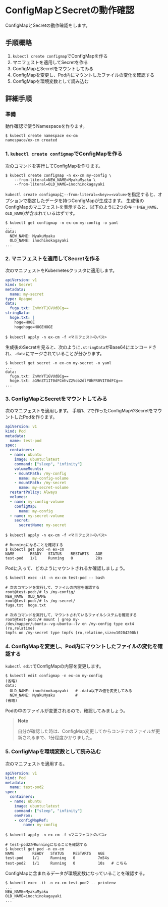 # ConfigMapとSecretの動作確認

ConfigMapとSecretの動作確認をします。

## 手順概略

1. `kubectl create configmap`でConfigMapを作る
2. マニフェストを適用してSecretを作る
3. ConfigMapとSecretをマウントしてみる
4. ConfigMapを変更し、Pod内にマウントしたファイルの変化を確認する
5. ConfigMapを環境変数として読み込む

## 詳細手順

### 準備

動作確認で使うNamespaceを作ります。

```console
$ kubectl create namespace ex-cm
namespace/ex-cm created
```

### 1. `kubectl create configmap`でConfigMapを作る

次のコマンドを実行してConfigMapを作ります。

```console
$ kubectl create configmap -n ex-cm my-config \
    --from-literal=NEW_NAME=MyakuMyaku \
    --from-literal=OLD_NAME=inochinokagayaki
```

`kubectl create configmap`に`--from-literal=<key>=<value>`を指定すると、オプションで指定したデータを持つConfigMapが生成さます。
生成後のConfigMapのマニフェストを表示すると、以下のように2つのキー(`NEW_NAME`、`OLD_NAME`)が含まれているはずです。

```console
$ kubectl get configmap -n ex-cm my-config -o yaml
...
data:
  NEW_NAME: MyakuMyaku
  OLD_NAME: inochinokagayaki
...
```

### 2. マニフェストを適用してSecretを作る

次のマニフェストをKubernetesクラスタに適用します。

```yaml
apiVersion: v1
kind: Secret
metadata:
  name: my-secret
type: Opaque
data:
  fuga.txt: ZnVnYT1GVUdBCg==
stringData:
  hoge.txt: |
    hoge=HOGE
    hogehoge=HOGEHOGE
```

```console
$ kubectl apply -n ex-cm -f <マニフェストのパス>
```

生成後のSecretを見ると、次のように`.stringData`がBase64にエンコードされ、`.data`にマージされていることが分かります。

```console
$ kubectl get secret -n ex-cm my-secret -o yaml
...
data:
  fuga.txt: ZnVnYT1GVUdBCg==
  hoge.txt: aG9nZT1IT0dFCmhvZ2Vob2dlPUhPR0VIT0dFCg==
...
```

### 3. ConfigMapとSecretをマウントしてみる

次のマニフェストを適用します。
手順1、2で作ったConfigMapやSecretをマウントしたPodを作ります。

```yaml
apiVersion: v1
kind: Pod
metadata:
  name: test-pod
spec:
  containers:
  - name: ubuntu
    image: ubuntu:latest
    command: ["sleep", "infinity"]
    volumeMounts:
    - mountPath: /my-config
      name: my-config-volume
    - mountPath: /my-secret
      name: my-secret-volume
  restartPolicy: Always
  volumes:
  - name: my-config-volume
    configMap:
      name: my-config
  - name: my-secret-volume
    secret:
      secretName: my-secret
```

```console
$ kubectl apply -n ex-cm -f <マニフェストのパス>

# Runningになることを確認する
$ kubectl get pod -n ex-cm
NAME       READY   STATUS    RESTARTS   AGE
test-pod   1/1     Running   0          28s
```

Podに入って、どのようにマウントされるか確認しましょう。

```console
$ kubectl exec -it -n ex-cm test-pod -- bash

# 次のコマンドを実行して、ファイルの内容を確認する
root@test-pod:/# ls /my-config/
NEW_NAME  OLD_NAME
root@test-pod:/# ls /my-secret/
fuga.txt  hoge.txt

# 次のコマンドを実行して、マウントされているファイルシステムを確認する
root@test-pod:/# mount | grep my-
/dev/mapper/ubuntu--vg-ubuntu--lv on /my-config type ext4 (ro,relatime)
tmpfs on /my-secret type tmpfs (ro,relatime,size=10204200k)
```

### 4. ConfigMapを変更し、Pod内にマウントしたファイルの変化を確認する

`kubectl edit`でConfigMapの内容を変更します。

```console
$ kubectl edit configmap -n ex-cm my-config
(省略)
data:
  OLD_NAME: inochinokagayaki   # .data以下の値を変更してみる
  NEW_NAME: MyakuMyaku         #
(省略)
```

Podの中のファイルが変更されるので、確認してみましょう。

> **Note**
>
> 自分が確認した時は、ConfigMap変更してからコンテナのファイルが更新されるまで、1分程度かかりました。

### 5. ConfigMapを環境変数として読み込む

次のマニフェストを適用する。

```yaml
apiVersion: v1
kind: Pod
metadata:
  name: test-pod2
spec:
  containers:
  - name: ubuntu
    image: ubuntu:latest
    command: ["sleep", "infinity"]
    envFrom:
    - configMapRef:
        name: my-config
```

```console
$ kubectl apply -n ex-cm -f <マニフェストのパス>

# test-pod2がRunningになることを確認する
$ kubectl get pod -n ex-cm
NAME        READY   STATUS    RESTARTS   AGE
test-pod    1/1     Running   0          7m54s
test-pod2   1/1     Running   0          10s   # こちら
```

ConfigMapに含まれるデータが環境変数になっていることを確認する。

```console
$ kubectl exec -it -n ex-cm test-pod2 -- printenv
...
NEW_NAME=MyakuMyaku
OLD_NAME=inochinokagayaki
...
```
